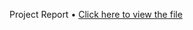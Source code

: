 Project Report • [Click here to view the file](https://drive.google.com/drive/folders/1BuSYUgQRAqt1s3eskGlx3O-HWE-TOL0t?usp=share_link)
